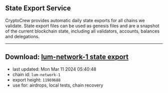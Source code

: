 ## State Export Service
CryptoCrew provides automatic daily state exports for all chains we validate. State export files can be used as genesis files and are a snapshot of the current blockchain state, including all validators, accounts, balances and delegations.

---
**Download: [lum-network-1 state export](https://dl-eu2.ccvalidators.com/SERVICE/lumnetwork/lum-network-1_export_11969688.json)**
---

- last updated: Mon Mar 11 2024 05:40:48
- chain id: `lum-network-1`
- export height: `11969688`
- use for: airdrops, local tests, chain recovery
